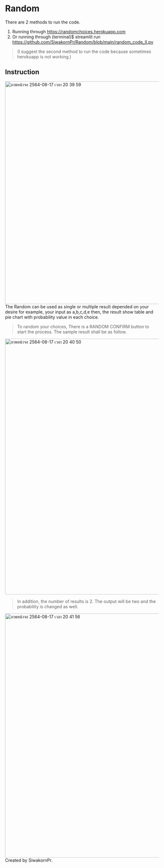 # Random
There are 2 methods to run the code.
1. Running through https://randomchoices.herokuapp.com
2. Or running through (terminal)$ streamlit run https://github.com/SiwakornPr/Random/blob/main/random_code_II.py
>(I suggest the second method to run the code because sometimes herokuapp is not working.)

## Instruction
<img width="727" alt="ภาพหน้าจอ 2564-08-17 เวลา 20 39 59" src="https://user-images.githubusercontent.com/69446392/129737534-46c7adf9-2ee4-4a12-8695-e68352feef55.png">
The Random can be used as single or multiple result depended on your desire for example, your input as a,b,c,d,e then, the result show table and pie chart with
probability value in each choice.

>To random your choices, There is a RANDOM CONFIRM button to start the process. The sample result shall be as follow.
<img width="835" alt="ภาพหน้าจอ 2564-08-17 เวลา 20 40 50" src="https://user-images.githubusercontent.com/69446392/129739243-83f69cef-1394-4a65-919d-cca9ccee61c1.png">

>In addition, the number of results is 2. The output will be two and the probability is changed as well.
<img width="797" alt="ภาพหน้าจอ 2564-08-17 เวลา 20 41 56" src="https://user-images.githubusercontent.com/69446392/129741208-33137d18-c075-4a50-8cc4-066856c767e7.png">
Created by SiwakornPr.
